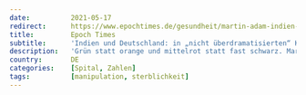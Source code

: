 ```yaml
---
date:          2021-05-17
redirect:      https://www.epochtimes.de/gesundheit/martin-adam-indien-und-deutschland-vergleichbar-auslastung-intensivbetten-ungeeignete-kennzahl-a3512355.html?telegram=1
title:         Epoch Times
subtitle:      'Indien und Deutschland: in „nicht überdramatisierten“ Karten vergleichbar'
description:   'Grün statt orange und mittelrot statt fast schwarz. Martin Adams Corona-Dashboards zeichnen ein ganz anderes Bild der Pandemie – und ihrer Messgrößen.'
country:       DE
categories:    [Spital, Zahlen]
tags:          [manipulation, sterblichkeit]
---
```

